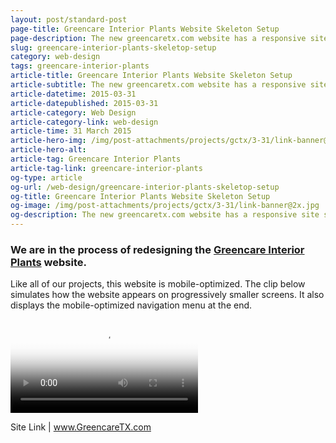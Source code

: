 ```yaml
---
layout: post/standard-post
page-title: Greencare Interior Plants Website Skeleton Setup
page-description: The new greencaretx.com website has a responsive site structure
slug: greencare-interior-plants-skeletop-setup
category: web-design
tags: greencare-interior-plants
article-title: Greencare Interior Plants Website Skeleton Setup
article-subtitle: The new greencaretx.com website has a responsive site structure
article-datetime: 2015-03-31
article-datepublished: 2015-03-31
article-category: Web Design
article-category-link: web-design
article-time: 31 March 2015
article-hero-img: /img/post-attachments/projects/gctx/3-31/link-banner@2x.jpg
article-hero-alt: 
article-tag: Greencare Interior Plants
article-tag-link: greencare-interior-plants
og-type: article
og-url: /web-design/greencare-interior-plants-skeletop-setup
og-title: Greencare Interior Plants Website Skeleton Setup
og-image: /img/post-attachments/projects/gctx/3-31/link-banner@2x.jpg
og-description: The new greencaretx.com website has a responsive site structure
---
```

<div class="row margin-bottom">
	<h3 class="margin-bottom">We are in the process of redesigning the <a href="http://greencaretx.com" class="simple" target="_blank">Greencare Interior Plants</a> website.</h3>
	<p>Like all of our projects, this website is mobile-optimized. The clip below simulates how the website appears on progressively smaller screens. It also displays the mobile-optimized navigation menu at the end.</p>
</div>
<div class="row margin-bottom">
	<video id="shrinking-greencare-browser" autoplay loop preload="auto" poster="{{ site.blog_cdn }}/img/post-attachments/projects/gctx/3-31/vid/poster.png" >
		<source src="{{ site.blog_cdn }}/img/post-attachments/projects/gctx/3-31/vid/browser-response.mp4" type="video/mp4">
		<source src="{{ site.blog_cdn }}/img/post-attachments/projects/gctx/3-31/vid/browser-response.ogv" type="video/webm">
		<source src="{{ site.blog_cdn }}/img/post-attachments/projects/gctx/3-31/vid/browser-response.webm" type="video/ogg" >
	</video>
</div>
<div class="row">
	<p class="header">Site Link | <a href="http://greencaretx.com" class="simple" target="_blank">www.GreencareTX.com</a></p>
</div>